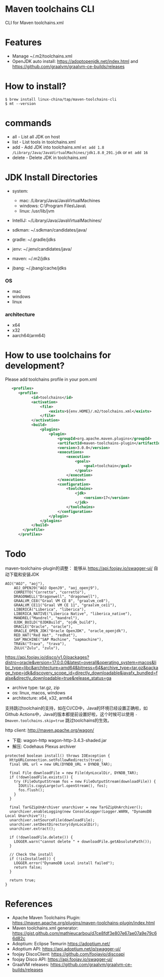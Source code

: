 Maven toolchains CLI
====================

CLI for Maven toolchains.xml

# Features

* Manage ~/.m2/toolchains.xml
* OpenJDK auto install:  https://adoptopenjdk.net/index.html  and  https://github.com/graalvm/graalvm-ce-builds/releases

# How to install?

```
$ brew install linux-china/tap/maven-toolchains-cli
$ mt --version
```

# commands

* all  - List all JDK on host
* list - List tools in toolchains.xml
* add  - Add JDK into toolchains.xml `mt add 1.8 /Library/Java/JavaVirtualMachines/jdk1.8.0_291.jdk`  or `mt add 16`
* delete - Delete JDK in toolchains.xml

# JDK Install Directories

* system:

   * mac: /Library/Java/JavaVirtualMachines
   * windows: C:\Program Files\Java\
   * linux:  /usr/lib/jvm

* IntelliJ: ~/Library/Java/JavaVirtualMachines/
* sdkman: ~/.sdkman/candidates/java/
* gradle: ~/.gradle/jdks
* jenv: ~/.jenv/candidates/java/
* maven: ~/.m2/jdks
* jbang: ~/.jbang/cache/jdks

### OS

* mac
* windows
* linux

### architecture

* x64
* x32
* aarch64(arm64)

# How to use toolchains for development?

Please add toolchains profile in your pom.xml

```xml
   <profiles>
      <profile>
            <id>toolchains</id>
            <activation>
                <file>
                    <exists>${env.HOME}/.m2/toolchains.xml</exists>
                </file>
            </activation>
            <build>
                <plugins>
                    <plugin>
                        <groupId>org.apache.maven.plugins</groupId>
                        <artifactId>maven-toolchains-plugin</artifactId>
                        <version>3.0.0</version>
                        <executions>
                            <execution>
                                <goals>
                                    <goal>toolchain</goal>
                                </goals>
                            </execution>
                        </executions>
                        <configuration>
                            <toolchains>
                                <jdk>
                                    <version>17</version>
                                </jdk>
                            </toolchains>
                        </configuration>
                    </plugin>
                </plugins>
            </build>
        </profile>
      </profiles>
```

# Todo 

maven-toolchains-plugin的调整： 能够从 https://api.foojay.io/swagger-ui/ 自动下载和安装JDK

```
AOJ("AOJ", "aoj"),
    AOJ_OPENJ9("AOJ OpenJ9", "aoj_openj9"),
    CORRETTO("Corretto", "corretto"),
    DRAGONWELL("Dragonwell", "dragonwell"),
    GRAALVM_CE8("Graal VM CE 8", "graalvm_ce8"),
    GRAALVM_CE11("Graal VM CE 11", "graalvm_ce11"),
    LIBERICA("Liberica", "liberica"),
    LIBERICA_NATIVE("Liberica Native", "liberica_native"),
    MANDREL("Mandrel", "mandrel"),
    OJDK_BUILD("OJDKBuild", "ojdk_build"),
    ORACLE("Oracle", "oracle"),
    ORACLE_OPEN_JDK("Oracle OpenJDK", "oracle_openjdk"),
    RED_HAT("Red Hat", "redhat"),
    SAP_MACHINE("SAP Machine", "sapmachine"),
    TRAVA("Trava", "trava"),
    ZULU("Zulu", "zulu"),

```

https://api.foojay.io/disco/v1.0/packages?distro=oracle&version=17.0.0.0&latest=overall&operating_system=macos&libc_type=libc&architecture=amd64&bitness=64&archive_type=tar.gz&package_type=jdk&discovery_scope_id=directly_downloadable&javafx_bundled=false&directly_downloadable=true&release_status=ga
       
* archive type: tar.gz, zip
* os: linux, macos, windows
* architecture: x64, x32, arm64
      
支持跳过toolchain的支持，如在CI/CD中，Java的环境已经设置正确啦，如Github Actions中，Java的版本都提前设置好啦，这个时候可以使用
`-Dmaven.toolchains.skip=true` 跳过toolchains的生效。


http client:  http://maven.apache.org/wagon/

* 下载: wagon-http wagon-http-3.4.3-shaded.jar
* 解压: Codehaus Plexus archiver
        
```
protected boolean install() throws IOException {
  HttpURLConnection.setFollowRedirects(true);
  final URL url = new URL(DYNDB_URL + DYNDB_TAR);

  final File downloadFile = new File(dynLocalDir, DYNDB_TAR);
  if (!downloadFile.exists()) {
    try (FileOutputStream fos = new FileOutputStream(downloadFile)) {
      IOUtils.copyLarge(url.openStream(), fos);
      fos.flush();
    }
  }

  final TarGZipUnArchiver unarchiver = new TarGZipUnArchiver();
  unarchiver.enableLogging(new ConsoleLogger(Logger.WARN, "DynamoDB Local Unarchive"));
  unarchiver.setSourceFile(downloadFile);
  unarchiver.setDestDirectory(dynLocalDir);
  unarchiver.extract();

  if (!downloadFile.delete()) {
    LOGGER.warn("cannot delete " + downloadFile.getAbsolutePath());
  }

  // Check the install
  if (!isInstalled()) {
    LOGGER.error("DynamoDB Local install failed");
    return false;
  }

  return true;
}

```

# References

* Apache Maven Toolchains Plugin: https://maven.apache.org/plugins/maven-toolchains-plugin/index.html
* Maven toolchains.xml generator: https://gist.github.com/mathieucarbou/d7ce8fdf3e807e67ae07a9e79c66d82c
* Adoptium: Eclipse Temurin https://adoptium.net/
* Adoptium API: https://api.adoptium.net/q/swagger-ui/
* foojay DiscoClient:  https://github.com/foojayio/discoapi
* foojay Disco API: https://api.foojay.io/swagger-ui/
* GraalVM releases: https://github.com/graalvm/graalvm-ce-builds/releases
